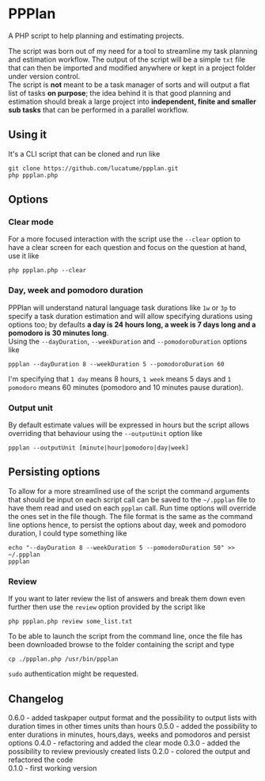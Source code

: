 # PPPlan

A PHP script to help planning and estimating projects.

The script was born out of my need for a tool to streamline my task planning and estimation workflow. The output of the script will be a simple <code>txt</code> file that can then be imported and modified anywhere or kept in a project folder under version control.  
The script is **not** meant to be a task manager of sorts and will output a flat list of tasks **on purpose**; the idea behind it is that good planning and estimation should break a large project into **independent, finite and smaller sub tasks** that can be performed in a parallel workflow.

## Using it
It's a CLI script that can be cloned and run like
    
    git clone https://github.com/lucatume/ppplan.git
    php ppplan.php


## Options

### Clear mode
For a more focused interaction with the script use the <code>--clear</code> option to have a clear screen for each question and focus on the question at hand, use it like

    php ppplan.php --clear

### Day, week and pomodoro duration
PPPlan will understand natural language task durations like `1w` or `3p` to specify a task duration estimation and will allow specifying durations using options too; by defaults **a day is 24 hours long, a week is 7 days long and a pomodoro is 30 minutes long**.  
Using the `--dayDuration`, `--weekDuration` and `--pomodoroDuration` options like

    ppplan --dayDuration 8 --weekDuration 5 --pomodoroDuration 60

I'm specifying that `1 day` means 8 hours, `1 week` means 5 days and `1 pomodoro` means 60 minutes (pomodoro and 10 minutes pause duration).

### Output unit
By default estimate values will be expressed in hours but the script allows overriding that behaviour using the `--outputUnit` option like

    ppplan --outputUnit [minute|hour|pomodoro|day|week]
## Persisting options
To allow for a more streamlined use of the script the command arguments that should be input on each script call can be saved to the `~/.ppplan` file to have them read and used on each `ppplan` call. Run time options will override the ones set in the file though. The file format is the same as the command line options hence, to persist the options about day, week and pomodoro duration, I could type something like
    
    echo "--dayDuration 8 --weekDuration 5 --pomodoroDuration 50" >> ~/.ppplan
    ppplan
    
### Review
If you want to later review the list of answers and break them down even further then use the <code>review</code> option provided by the script like

    php ppplan.php review some_list.txt

To be able to launch the script from the command line, once the file has been downloaded browse to the folder containing the script and type

    cp ./ppplan.php /usr/bin/ppplan

<code>sudo</code> authentication might be requested.

## Changelog
0.6.0 - added taskpaper output format and the possibility to output lists with duration times in other times units than hours
0.5.0 - added the possibility to enter durations in minutes, hours,days, weeks and pomodoros and persist options
0.4.0 - refactoring and added the clear mode
0.3.0 - added the possibility to review previously created lists
0.2.0 - colored the output and refactored the code  
0.1.0 - first working version
